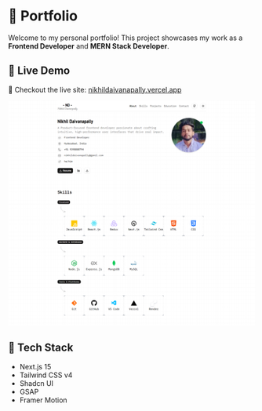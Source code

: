 # 🌟 Portfolio

Welcome to my personal portfolio! This project showcases my work as a **Frontend Developer** and **MERN Stack Developer**.

## 🎨 Live Demo
🔗 Checkout the live site: [nikhildaivanapally.vercel.app](https://nikhildaivanapally.vercel.app)

![ScreenShot](./public/portfolio-demo-github.png)


## 🚀 Tech Stack
- Next.js 15
- Tailwind CSS v4
- Shadcn UI
- GSAP
- Framer Motion
